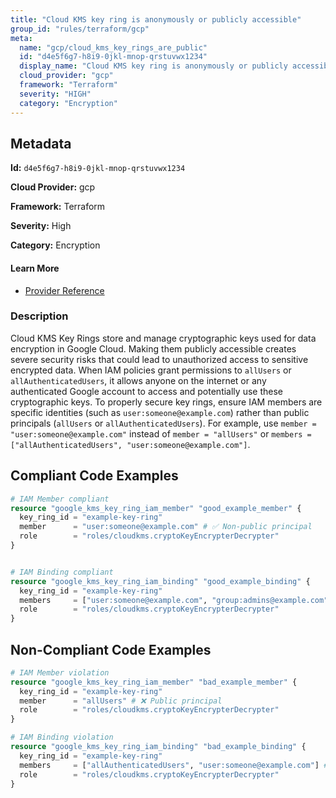 ```yaml
---
title: "Cloud KMS key ring is anonymously or publicly accessible"
group_id: "rules/terraform/gcp"
meta:
  name: "gcp/cloud_kms_key_rings_are_public"
  id: "d4e5f6g7-h8i9-0jkl-mnop-qrstuvwx1234"
  display_name: "Cloud KMS key ring is anonymously or publicly accessible"
  cloud_provider: "gcp"
  framework: "Terraform"
  severity: "HIGH"
  category: "Encryption"
---
```

## Metadata

**Id:** `d4e5f6g7-h8i9-0jkl-mnop-qrstuvwx1234`

**Cloud Provider:** gcp

**Framework:** Terraform

**Severity:** High

**Category:** Encryption

#### Learn More

 - [Provider Reference](https://registry.terraform.io/providers/hashicorp/google/latest/docs/resources/kms_key_ring)

### Description

 Cloud KMS Key Rings store and manage cryptographic keys used for data encryption in Google Cloud. Making them publicly accessible creates severe security risks that could lead to unauthorized access to sensitive encrypted data. When IAM policies grant permissions to `allUsers` or `allAuthenticatedUsers`, it allows anyone on the internet or any authenticated Google account to access and potentially use these cryptographic keys. To properly secure key rings, ensure IAM members are specific identities (such as `user:someone@example.com`) rather than public principals (`allUsers` or `allAuthenticatedUsers`). For example, use `member = "user:someone@example.com"` instead of `member = "allUsers"` or `members = ["allAuthenticatedUsers", "user:someone@example.com"]`.


## Compliant Code Examples
```tf
# IAM Member compliant
resource "google_kms_key_ring_iam_member" "good_example_member" {
  key_ring_id = "example-key-ring"
  member      = "user:someone@example.com" # ✅ Non-public principal
  role        = "roles/cloudkms.cryptoKeyEncrypterDecrypter"
}



```

```tf
# IAM Binding compliant
resource "google_kms_key_ring_iam_binding" "good_example_binding" {
  key_ring_id = "example-key-ring"
  members     = ["user:someone@example.com", "group:admins@example.com"] # ✅ No public principals
  role        = "roles/cloudkms.cryptoKeyEncrypterDecrypter"
}

```
## Non-Compliant Code Examples
```tf
# IAM Member violation
resource "google_kms_key_ring_iam_member" "bad_example_member" {
  key_ring_id = "example-key-ring"
  member      = "allUsers" # ❌ Public principal
  role        = "roles/cloudkms.cryptoKeyEncrypterDecrypter"
}

# IAM Binding violation
resource "google_kms_key_ring_iam_binding" "bad_example_binding" {
  key_ring_id = "example-key-ring"
  members     = ["allAuthenticatedUsers", "user:someone@example.com"] # ❌ Contains public principal
  role        = "roles/cloudkms.cryptoKeyEncrypterDecrypter"
}

```